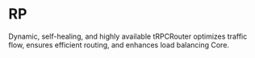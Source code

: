 # RP
Dynamic, self-healing, and highly available tRPCRouter optimizes traffic flow, ensures efficient routing, and enhances load balancing Core.
